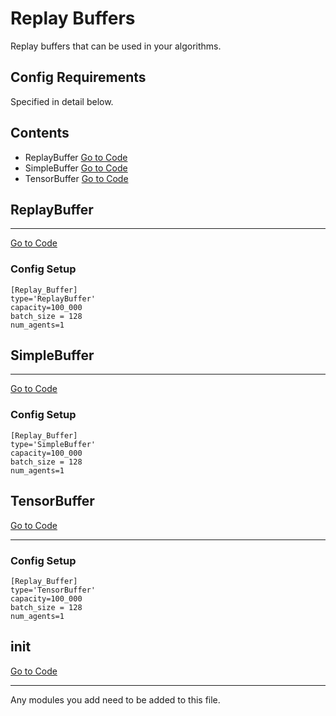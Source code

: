 # Replay Buffers
Replay buffers that can be used in your algorithms.
## Config Requirements
Specified in detail below.

## Contents

* ReplayBuffer
[Go to Code](../shiva/buffers/ReplayBuffer.py)
* SimpleBuffer
[Go to Code](../shiva/buffers/SimpleBuffer.py)
* TensorBuffer
[Go to Code](../shiva/buffers/TensorBuffer.py)


## ReplayBuffer
___
[Go to Code](../shiva/buffers/ReplayBuffer.py)
### Config Setup
```
[Replay_Buffer]
type='ReplayBuffer'
capacity=100_000
batch_size = 128
num_agents=1
```

## SimpleBuffer
___
[Go to Code](../shiva/buffers/SimpleBuffer.py)
### Config Setup
```
[Replay_Buffer]
type='SimpleBuffer'
capacity=100_000
batch_size = 128
num_agents=1
```

## TensorBuffer
[Go to Code](../shiva/buffers/TensorBuffer.py)
___
### Config Setup
```
[Replay_Buffer]
type='TensorBuffer'
capacity=100_000
batch_size = 128
num_agents=1
```

## init
[Go to Code](../shiva/buffers/__init__.py)
___
Any modules you add need to be added to this file.
